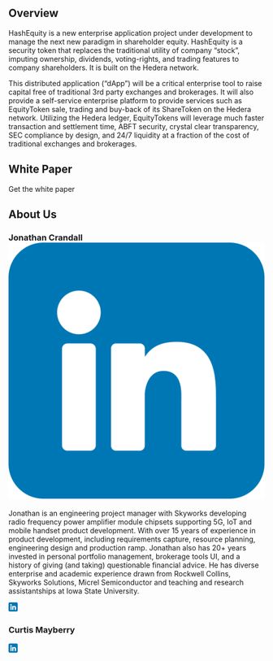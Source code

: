 ## Overview

HashEquity is a new enterprise application project under development to manage
the next new paradigm in shareholder equity. HashEquity is a security token 
that replaces the traditional utility of company “stock”, imputing ownership, 
dividends, voting-rights, and trading features to company shareholders. It is
 built on the Hedera network.

This distributed application (“dApp”) will be a critical enterprise tool to 
raise capital free of traditional 3rd party exchanges and brokerages. It will 
also provide a self-service enterprise platform to provide services such as 
EquityToken sale, trading and buy-back of its ShareToken on the Hedera network. 
Utilizing the Hedera ledger, EquityTokens will leverage much faster transaction 
and settlement time, ABFT security, crystal clear transparency, SEC compliance 
by design, and 24/7 liquidity at a fraction of the cost of traditional 
exchanges and brokerages.

## White Paper

Get the white paper

## About Us

### Jonathan Crandall ![linkedin](linkedin.png)

Jonathan is an engineering project manager with Skyworks developing radio 
frequency power amplifier module chipsets supporting 5G, IoT and mobile 
handset product development.  With over 15 years of experience in product 
development, including requirements capture, resource planning, engineering 
design and production ramp.   Jonathan also has 20+ years invested in personal 
portfolio management, brokerage tools UI, and a history of giving (and taking) 
questionable financial advice.  He has diverse enterprise and academic 
experience drawn from Rockwell Collins, Skyworks Solutions, Micrel 
Semiconductor and teaching and research assistantships at Iowa State 
University.

<a href = "https://www.linkedin.com/in/jonathan-crandall-a927445/" ><img src="linkedin.png" width="18" alt="LinkedIn Profile" /></a>

### Curtis Mayberry 



<a href = "https://www.linkedin.com/in/curtis-mayberry-1364a130/" ><img src="linkedin.png" width="18" alt="LinkedIn Profile" /></a>


